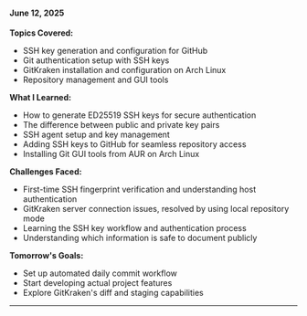 #### June 12, 2025
**Topics Covered:**
- SSH key generation and configuration for GitHub
- Git authentication setup with SSH keys
- GitKraken installation and configuration on Arch Linux
- Repository management and GUI tools

**What I Learned:**
- How to generate ED25519 SSH keys for secure authentication
- The difference between public and private key pairs
- SSH agent setup and key management
- Adding SSH keys to GitHub for seamless repository access
- Installing Git GUI tools from AUR on Arch Linux

**Challenges Faced:**
- First-time SSH fingerprint verification and understanding host authentication
- GitKraken server connection issues, resolved by using local repository mode
- Learning the SSH key workflow and authentication process
- Understanding which information is safe to document publicly

**Tomorrow's Goals:**
- Set up automated daily commit workflow
- Start developing actual project features
- Explore GitKraken's diff and staging capabilities

---
